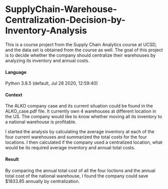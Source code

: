 # SupplyChain-Warehouse-Centralization-Decision-by-Inventory-Analysis

This is a course project from the Supply Chain Analytics course at UCSD, and the data set is obtained from the course as well. The goal of this project is to decide whether the company should centralize their warehouses by analyzing its inventory and annual costs.

#### Language
Python 3.8.5 (default, Jul 28 2020, 12:59:40) 

#### Context

The ALKO company case and its current situation could be found in the ALKO_case.pdf file. It currently own 4 warehouses at different location in the US. The company would like to know whether moving all its inventory to a national warehouse is profitable.

I started the analysis by calculating the average inventory at each of the four current warehouses and summarized the total costs for the four locations.
I then calculated if the company used a centralized location, what would be its required average inventory and annual total costs.


#### Result

By comparing the annual total cost of all the four loctions and the annual total cost of the national warehouse, I found the company could save $1833.85 annually by centralization. 
